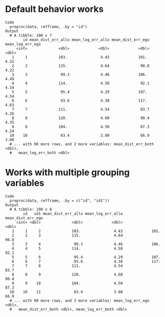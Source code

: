 # Default behavior works

    Code
      preproc(data, refframe, .by = "id")
    Output
      # A tibble: 100 x 7
            id mean_dist_err_allo mean_log_err_allo mean_dist_err_ego mean_log_err_ego
         <int>              <dbl>             <dbl>             <dbl>            <dbl>
       1     1              103.               4.43             101.              4.32
       2     2              115.               4.64              90.8             4.22
       3     3               99.3              4.46             106.              4.49
       4     4              114.               4.58              92.1             4.19
       5     5               95.4              4.29             107.              4.54
       6     6               93.6              4.38             117.              4.63
       7     7              111.               4.54              83.7             4.26
       8     8              120.               4.60              90.4             4.35
       9     9              104.               4.50              87.3             4.24
      10    10               63.4              3.80              66.9             3.88
      # ... with 90 more rows, and 2 more variables: mean_dist_err_both <dbl>,
      #   mean_log_err_both <dbl>

# Works with multiple grouping variables

    Code
      preproc(data, refframe, .by = c("id", "id1"))
    Output
      # A tibble: 100 x 8
            id   id1 mean_dist_err_allo mean_log_err_allo mean_dist_err_ego
         <int> <dbl>              <dbl>             <dbl>             <dbl>
       1     1     2              103.               4.43             101. 
       2     2     3              115.               4.64              90.8
       3     3     4               99.3              4.46             106. 
       4     4     5              114.               4.58              92.1
       5     5     6               95.4              4.29             107. 
       6     6     7               93.6              4.38             117. 
       7     7     8              111.               4.54              83.7
       8     8     9              120.               4.60              90.4
       9     9    10              104.               4.50              87.3
      10    10    11               63.4              3.80              66.9
      # ... with 90 more rows, and 3 more variables: mean_log_err_ego <dbl>,
      #   mean_dist_err_both <dbl>, mean_log_err_both <dbl>

